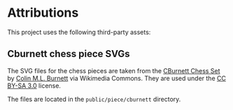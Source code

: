 # Attributions

This project uses the following third-party assets:

## Cburnett chess piece SVGs

The SVG files for the chess pieces are taken from the [CBurnett Chess Set](https://commons.wikimedia.org/wiki/Category:SVG_chess_pieces) by [Colin M.L. Burnett](https://en.wikipedia.org/wiki/User:Cburnett) via Wikimedia Commons. They are used under the [CC BY-SA 3.0](https://creativecommons.org/licenses/by-sa/3.0/) license.

The files are located in the `public/piece/cburnett` directory.
